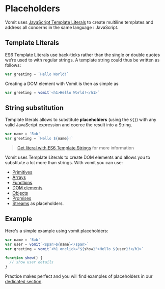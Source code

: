 # Placeholders

Vomit uses [JavaScript Template Literals]((https://developers.google.com/web/updates/2015/01/ES6-Template-Strings)) to create multiline templates and address all concerns in the same language : JavaScript.

## Template Literals

ES6 Template Literals use back-ticks rather than the single or double quotes we’re used to with regular strings. A template string could thus be written as follows:

```js
var greeting = `Hello World!`
```

Creating a DOM element with Vomit is then as simple as

```js
var greeting = vomit`<h1>Hello World!</h1>`
```

## String substitution

Template literals allows to substitute **placeholders** (using the `${}`) with any valid JavaScript expression and coerce the result into a String.

```js
var name = 'Bob'
var greeting = `Hello ${name}!`
```

  > [Get literal with ES6 Template Strings](https://developers.google.com/web/updates/2015/01/ES6-Template-Strings) for more information

Vomit uses Template Literals to create DOM elements and allows you to substitute a lot more than strings. With vomit you can use:
  * [Primitives](/doc/placeholders/primitive.md)
  * [Arrays](/doc/placeholders/array.md)
  * [Functions](/doc/placeholders/function.md)
  * [DOM elements](/doc/placeholders/element.md)  
  * [Objects](/doc/placeholders/object.md)  
  * [Promises](/doc/placeholders/promise.md)  
  * [Streams](/doc/placeholders/stream.md)
as placeholders.

## Example

Here's a simple example using vomit placeholders:

```js
var name = 'Bob'
var user = vomit`<span>${name}</span>`
var greeting = vomit`<h1 onclick="${show}">Hello ${user}!</h1>`

function show() {
  // show user details
}
```

Practice makes perfect and you will find examples of placeholders in our [dedicated section](/examples).
